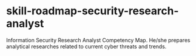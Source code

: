 # skill-roadmap-security-research-analyst
Information Security Research Analyst Competency Map. He/she prepares analytical researches related to current cyber threats and trends.
